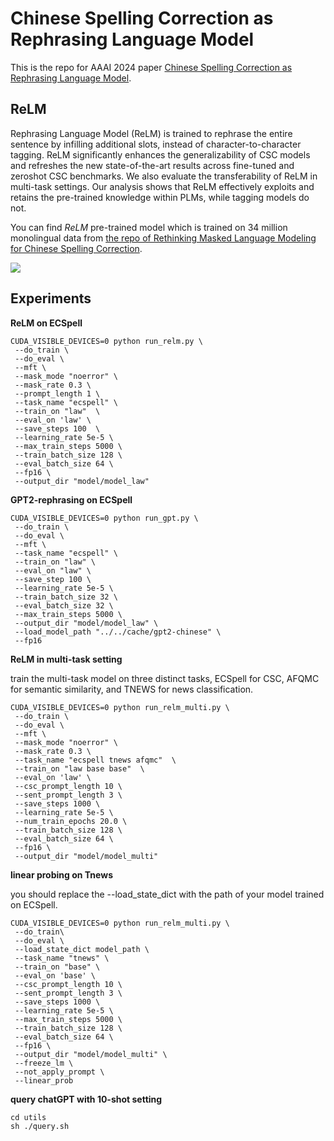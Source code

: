 

# Chinese Spelling Correction as Rephrasing Language Model

This is the repo for AAAI 2024 paper [Chinese Spelling Correction as Rephrasing Language Model](https://arxiv.org/abs/2308.08796).



## ReLM

Rephrasing Language Model (ReLM) is trained to rephrase the entire sentence by infilling additional slots, instead of character-to-character tagging. 
ReLM significantly enhances the generalizability of CSC models and refreshes the new state-of-the-art results across fine-tuned and zeroshot CSC benchmarks.  We also evaluate the transferability of ReLM in multi-task settings. Our analysis shows that ReLM effectively exploits and retains the pre-trained knowledge within PLMs, while tagging models do not.

You can find *ReLM* pre-trained model which is trained on 34 million monolingual data from [the repo of Rethinking Masked Language Modeling for Chinese Spelling Correction](https://github.com/gingasan/lemon).

![](data/relm.png)

## Experiments

**ReLM on ECSpell** 

```
CUDA_VISIBLE_DEVICES=0 python run_relm.py \
 --do_train \
 --do_eval \
 --mft \
 --mask_mode "noerror" \
 --mask_rate 0.3 \
 --prompt_length 1 \
 --task_name "ecspell" \
 --train_on "law"  \
 --eval_on 'law' \
 --save_steps 100  \
 --learning_rate 5e-5 \
 --max_train_steps 5000 \
 --train_batch_size 128 \
 --eval_batch_size 64 \
 --fp16 \
 --output_dir "model/model_law" 
```

**GPT2-rephrasing on ECSpell**

```
CUDA_VISIBLE_DEVICES=0 python run_gpt.py \
 --do_train \
 --do_eval \
 --mft \
 --task_name "ecspell" \
 --train_on "law" \
 --eval_on "law" \
 --save_step 100 \
 --learning_rate 5e-5 \
 --train_batch_size 32 \
 --eval_batch_size 32 \
 --max_train_steps 5000 \
 --output_dir "model/model_law" \
 --load_model_path "../../cache/gpt2-chinese" \
 --fp16 
```

**ReLM in multi-task setting**

train the multi-task model on three distinct tasks, ECSpell for CSC, AFQMC for semantic similarity, and TNEWS for news classification.

```
CUDA_VISIBLE_DEVICES=0 python run_relm_multi.py \
 --do_train \
 --do_eval \
 --mft \
 --mask_mode "noerror" \
 --mask_rate 0.3 \
 --task_name "ecspell tnews afqmc"  \
 --train_on "law base base"  \
 --eval_on 'law' \
 --csc_prompt_length 10 \
 --sent_prompt_length 3 \
 --save_steps 1000 \
 --learning_rate 5e-5 \
 --num_train_epochs 20.0 \
 --train_batch_size 128 \
 --eval_batch_size 64 \
 --fp16 \
 --output_dir "model/model_multi"                               
```

**linear probing on Tnews**

you should replace the --load_state_dict with the path of your model trained on ECSpell.

```
CUDA_VISIBLE_DEVICES=0 python run_relm_multi.py \
 --do_train\
 --do_eval \
 --load_state_dict model_path \
 --task_name "tnews" \
 --train_on "base" \
 --eval_on 'base' \
 --csc_prompt_length 10 \
 --sent_prompt_length 3 \
 --save_steps 1000 \
 --learning_rate 5e-5 \ 
 --max_train_steps 5000 \
 --train_batch_size 128 \
 --eval_batch_size 64 \
 --fp16 \
 --output_dir "model/model_multi" \
 --freeze_lm \
 --not_apply_prompt \
 --linear_prob
```




**query chatGPT with 10-shot setting**

```
cd utils
sh ./query.sh
```

